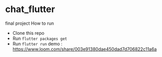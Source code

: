 # chat_flutter
final project
 How to run
* Clone this repo
* Run `flutter packages get`
* Run `flutter run`
demo : https://www.loom.com/share/003e91380dae450dad7d706822c11a6a
